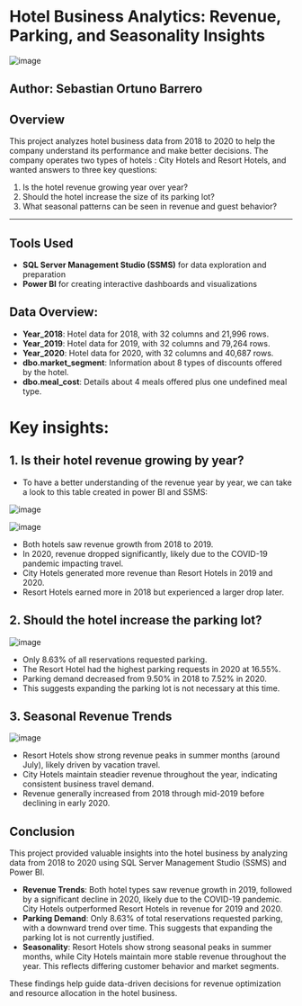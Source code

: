 # Hotel Business Analytics: Revenue, Parking, and Seasonality Insights

![image](https://github.com/user-attachments/assets/c36ea1bf-7f13-47c7-9094-c2a15bb1f0e6)



## Author: Sebastian Ortuno Barrero

## Overview
This project analyzes hotel business data from 2018 to 2020 to help the company understand its performance and make better decisions. The company operates two types of hotels : City Hotels and Resort Hotels, and wanted answers to three key questions:

1. Is the hotel revenue growing year over year?  
2. Should the hotel increase the size of its parking lot?  
3. What seasonal patterns can be seen in revenue and guest behavior?

---

## Tools Used
- **SQL Server Management Studio (SSMS)** for data exploration and preparation  
- **Power BI** for creating interactive dashboards and visualizations

## Data Overview:

- **Year_2018**: Hotel data for 2018, with 32 columns and 21,996 rows.  
- **Year_2019**: Hotel data for 2019, with 32 columns and 79,264 rows.  
- **Year_2020**: Hotel data for 2020, with 32 columns and 40,687 rows.  
- **dbo.market_segment**: Information about 8 types of discounts offered by the hotel.  
- **dbo.meal_cost**: Details about 4 meals offered plus one undefined meal type.

# Key insights:
## 1. Is their hotel revenue growing by year?
- To have a better understanding of the revenue year by year, we can take a look to this table created in power BI and SSMS:

![image](https://github.com/user-attachments/assets/870239f2-c367-4abb-a5ba-c408ac25333a)


![image](https://github.com/user-attachments/assets/37bd44a8-dae8-4bbb-9973-b333a5c95a1a)


- Both hotels saw revenue growth from 2018 to 2019.  
- In 2020, revenue dropped significantly, likely due to the COVID-19 pandemic impacting travel.  
- City Hotels generated more revenue than Resort Hotels in 2019 and 2020.  
- Resort Hotels earned more in 2018 but experienced a larger drop later.

## 2. Should the hotel increase the parking lot?

![image](https://github.com/user-attachments/assets/12d27a3c-aac5-4c70-b1b4-03389db6cbfe)

- Only 8.63% of all reservations requested parking.  
- The Resort Hotel had the highest parking requests in 2020 at 16.55%.  
- Parking demand decreased from 9.50% in 2018 to 7.52% in 2020.  
- This suggests expanding the parking lot is not necessary at this time.


## 3. Seasonal Revenue Trends

![image](https://github.com/user-attachments/assets/e63b8940-253a-4a24-b4ad-9407da3be7f1)

- Resort Hotels show strong revenue peaks in summer months (around July), likely driven by vacation travel.  
- City Hotels maintain steadier revenue throughout the year, indicating consistent business travel demand.  
- Revenue generally increased from 2018 through mid-2019 before declining in early 2020.

## Conclusion

This project provided valuable insights into the hotel business by analyzing data from 2018 to 2020 using SQL Server Management Studio (SSMS) and Power BI.

- **Revenue Trends**: Both hotel types saw revenue growth in 2019, followed by a significant decline in 2020, likely due to the COVID-19 pandemic. City Hotels outperformed Resort Hotels in revenue for 2019 and 2020.
- **Parking Demand**: Only 8.63% of total reservations requested parking, with a downward trend over time. This suggests that expanding the parking lot is not currently justified.
- **Seasonality**: Resort Hotels show strong seasonal peaks in summer months, while City Hotels maintain more stable revenue throughout the year. This reflects differing customer behavior and market segments.

These findings help guide data-driven decisions for revenue optimization and resource allocation in the hotel business.



